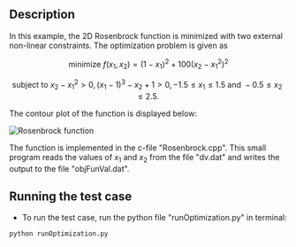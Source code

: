 ## Description

In this example, the 2D Rosenbrock function is minimized with two external non-linear constraints. The optimization problem is given as

```math
\text{minimize  } f(x_1,x_2) = (1-x_1)^2 + 100(x_2-x_1^2)^2
```
```math
\text{subject to  } x_2 - x_1^2 > 0, (x_1-1)^3-x_2+1 > 0, -1.5 \leq x_1 \leq 1.5  \text{ and } -0.5 \leq x_2 \leq 2.5.
```
The contour plot of the function is displayed below:

<img src="./rosenbrock.png" alt="Rosenbrock function" title="Rosenbrock function">

The function is implemented in the c-file "Rosenbrock.cpp". This small program reads the values of $x_1$ and $x_2$ from the file "dv.dat" and writes the output to 
the file "objFunVal.dat".  


## Running the test case

- To run the test case, run the python file "runOptimization.py" in terminal:

```
python runOptimization.py 
```





